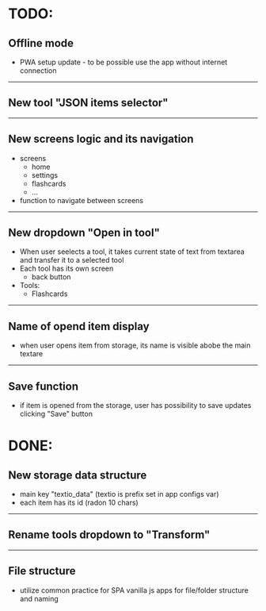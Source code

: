 # TODO:

## Offline mode
- PWA setup update - to be possible use the app without internet connection

-----

## New tool "JSON items selector"

-----

## New screens logic and its navigation
- screens
  - home
  - settings
  - flashcards
  - ...
- function to navigate between screens

-----

## New dropdown "Open in tool"
- When user seelects a tool, it takes current state of text from textarea and transfer it to a selected tool
- Each tool has its own screen
  - back button
- Tools:
  - Flashcards

-----

## Name of opend item display
- when user opens item from storage, its name is visible abobe the main textare

-----

## Save function
- if item is opened from the storage, user has possibility to save updates clicking "Save" button


# DONE:

## New storage data structure
- main key "textio_data" (textio is prefix set in app configs var)
- each item has its id (radon 10 chars)

-----

## Rename tools dropdown to "Transform"

-----

## File structure
- utilize common practice for SPA vanilla js apps for file/folder structure and naming